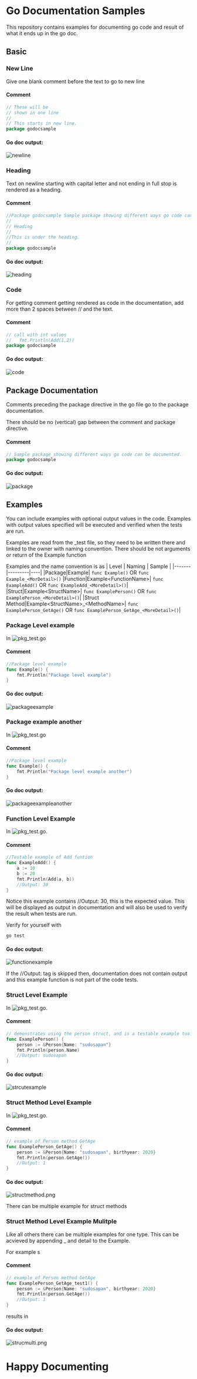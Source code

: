 # Go Documentation Samples

This repository contains examples for documenting go code and result of what it ends up in the go doc.


## Basic
### New Line
Give one blank comment before the text to go to new line
#### Comment
```go
// These will be
// shown in one line
//
// This starts in new line.
package godocsample
```

#### Go doc output:
![newline](/assets/newline.png)

### Heading
Text on newline starting with capital letter and not ending in full stop is rendered as a heading.

#### Comment
```go
//Package godocsample Sample package showing different ways go code can be documented.
//
// Heading
//
//This is under the heading.
//
package godocsample
```

#### Go doc output:
![heading](/assets/heading.png)


### Code
For getting comment getting rendered as code in the documentation, add more than 2 spaces between // and the text.

#### Comment
```go
// call with int values
//   fmt.Println(Add(1,2))
package godocsample
```

#### Go doc output:
![code](/assets/code.png)


## Package Documentation

Comments preceding the package directive in the go file go to the package documentation. 

There should be no (vertical) gap between the comment and package directive.
#### Comment
```go
// Sample package showing different ways go code can be documented.
package godocsample
```

#### Go doc output:
![package](/assets/package.png)

## Examples
You can include examples with optional output values in the code. Examples with output values specified will be executed and verified when the tests are run.

Examples are read from the _test file, so they need to be written there and linked to the owner with naming convention.
There should be not arguments or return of the Example function

Examples and the name convention is as 
| Level | Naming | Sample |
|-------|---------|----|
|Package|Example| ```func Example()``` OR ```func Example_<MorDetail>()```
|Function|Example\<FunctionName\>| ```func ExampleAdd()``` OR ```func ExampleAdd_<MoreDetail>()```|
|Struct|Example\<StructName\>| ```func ExamplePerson()``` OR ```func ExamplePerson_<MoreDetail>()```|
|Struct Method|Example\<StructName\>_\<MethodName\>| ```func ExamplePerson_GetAge()``` OR ```func ExamplePerson_GetAge_<MoreDetail>()```|


### Package Level example
In ![pkg_test.go](pkg_test.go)

#### Comment
```go
//Package level example
func Example() {
	fmt.Println("Package level example")
}
```

#### Go doc output:
![packageexample](/assets/packageexample.png)


### Package example another
In ![pkg_test.go](pkg_test.go)

#### Comment
```go
//Package level example
func Example() {
	fmt.Println("Package level example another")
}
```

#### Go doc output:
![packageexampleanother](/assets/packageexampleanother.png)

### Function Level Example
In ![pkg_test.go](pkg_test.go). 

#### Comment
```go
//Testable example of Add funtion
func ExampleAdd() {
	a := 10
	b := 20
	fmt.Println(Add(a, b))
	//Output: 30
}
```

Notice this example contains //Output: 30, this is the expected value. This will be displayed as output in documentation and will also be used to verify the result when tests are run.

Verify for yourself with 

```bash
go test
```

#### Go doc output:
![functionexample](/assets/functionexample.png)

If the //Output: tag is skipped then, documentation does not contain output and this example function is not part of the code tests.

### Struct Level Example
In ![pkg_test.go](pkg_test.go). 

#### Comment
```go
// demonstrates using the person struct, and is a testable example too.
func ExamplePerson() {
	person := &Person{Name: "sudosapan"}
	fmt.Println(person.Name)
	//Output: sudosapan
}
```

#### Go doc output:
![strcutexample](/assets/strcutexample.png)


### Struct Method Level Example
In ![pkg_test.go](pkg_test.go). 

#### Comment
```go
// example of Person method GetAge
func ExamplePerson_GetAge() {
	person := &Person{Name: "sudosapan", birthyear: 2020}
	fmt.Println(person.GetAge())
	//Output: 1
}
```

#### Go doc output:
![structmethod.png](/assets/structmethod.png)

There can be multiple example for struct methods

### Struct Method Level Example Mulitple
Like all others there can be multiple examples for one type. This can be acvieved by appending _ and detail to the Example. 

For example s

#### Comment
```go
// example of Person method GetAge
func ExamplePerson_GetAge_test1() {
	person := &Person{Name: "sudosapan", birthyear: 2020}
	fmt.Println(person.GetAge())
	//Output: 1
}
```
results in

#### Go doc output:
![strucmulti.png](/assets/strucmulti.png)



# Happy Documenting








